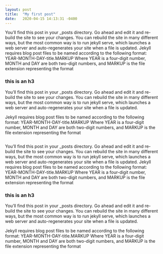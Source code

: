 ```yaml
---
layout: post
title:  "My first post"
date:   2020-04-15 14:13:31 -0400
---
```


You’ll find this post in your _posts directory. Go ahead and edit it and re-build the site to see your changes. You can rebuild the site in many different ways, but the most common way is to run jekyll serve, which launches a web server and auto-regenerates your site when a file is updated. Jekyll requires blog post files to be named according to the following format: YEAR-MONTH-DAY-title.MARKUP Where YEAR is a four-digit number, MONTH and DAY are both two-digit numbers, and MARKUP is the file extension representing the format

### this is an h3

You’ll find this post in your _posts directory. Go ahead and edit it and re-build the site to see your changes. You can rebuild the site in many different ways, but the most common way is to run jekyll serve, which launches a web server and auto-regenerates your site when a file is updated. 

Jekyll requires blog post files to be named according to the following format: YEAR-MONTH-DAY-title.MARKUP Where YEAR is a four-digit number, MONTH and DAY are both two-digit numbers, and MARKUP is the file extension representing the format

```js


```

You’ll find this post in your _posts directory. Go ahead and edit it and re-build the site to see your changes. You can rebuild the site in many different ways, but the most common way is to run jekyll serve, which launches a web server and auto-regenerates your site when a file is updated. Jekyll requires blog post files to be named according to the following format: YEAR-MONTH-DAY-title.MARKUP Where YEAR is a four-digit number, MONTH and DAY are both two-digit numbers, and MARKUP is the file extension representing the format

### this is an h3

You’ll find this post in your _posts directory. Go ahead and edit it and re-build the site to see your changes. You can rebuild the site in many different ways, but the most common way is to run jekyll serve, which launches a web server and auto-regenerates your site when a file is updated. 

Jekyll requires blog post files to be named according to the following format: YEAR-MONTH-DAY-title.MARKUP Where YEAR is a four-digit number, MONTH and DAY are both two-digit numbers, and MARKUP is the file extension representing the format